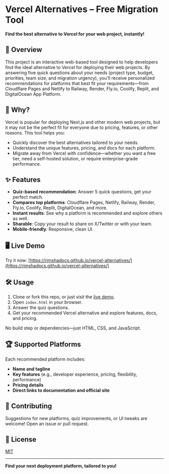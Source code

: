 # Vercel Alternatives – Free Migration Tool

**Find the best alternative to Vercel for your web project, instantly!**

## 🚀 Overview

This project is an interactive web-based tool designed to help developers find the ideal alternative to Vercel for deploying their web projects. By answering five quick questions about your needs (project type, budget, priorities, team size, and migration urgency), you’ll receive personalized recommendations for platforms that best fit your requirements—from Cloudflare Pages and Netlify to Railway, Render, Fly.io, Coolify, Replit, and DigitalOcean App Platform.

## 🧐 Why?

Vercel is popular for deploying Next.js and other modern web projects, but it may not be the perfect fit for everyone due to pricing, features, or other reasons. This tool helps you:

- Quickly discover the best alternatives tailored to your needs.
- Understand the unique features, pricing, and docs for each platform.
- Migrate away from Vercel with confidence—whether you want a free tier, need a self-hosted solution, or require enterprise-grade performance.

## ✨ Features

- **Quiz-based recommendation**: Answer 5 quick questions, get your perfect match.
- **Compares top platforms**: Cloudflare Pages, Netlify, Railway, Render, Fly.io, Coolify, Replit, DigitalOcean, and more.
- **Instant results**: See why a platform is recommended and explore others as well.
- **Sharable**: Copy your result to share on X/Twitter or with your team.
- **Mobile-friendly**: Responsive, clean UI.

## 🖥️ Live Demo

Try it now: [https://rimshadpcs.github.io/vercel-alternatives/](https://rimshadpcs.github.io/vercel-alternatives/)

## 🛠️ Usage

1. Clone or fork this repo, or just visit the [live demo](https://rimshadpcs.github.io/vercel-alternatives/).
2. Open `index.html` in your browser.
3. Answer the quiz questions.
4. Get your recommended Vercel alternative and explore features, docs, and pricing.

No build step or dependencies—just HTML, CSS, and JavaScript.

## 🏆 Supported Platforms

Each recommended platform includes:

- **Name and tagline**
- **Key features** (e.g., developer experience, pricing, flexibility, performance)
- **Pricing details**
- **Direct links to documentation and official site**

## 🤝 Contributing

Suggestions for new platforms, quiz improvements, or UI tweaks are welcome! Open an issue or pull request.

## 📄 License

[MIT](LICENSE)

---

**Find your next deployment platform, tailored to you!**

